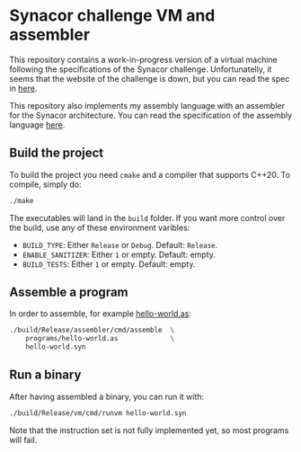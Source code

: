 # Synacor challenge VM and assembler

This repository contains a work-in-progress version of a virtual machine following the specifications of the Synacor challenge.
Unfortunatelly, it seems that the website of the challenge is down, but you can read the spec in [here](./docs/spec/spec.txt).

This repository also implements my assembly language with an assembler for the Synacor architecture. You can read the specification of the assembly language [here](./docs/assembly/assembly.md).

## Build the project
To build the project you need `cmake` and a compiler that supports C++20. To compile, simply do:
```bash
./make
```

The executables will land in the `build` folder. If you want more control over the build, use any of these environment varibles:
- `BUILD_TYPE`: Either `Release` or `Debug`. Default: `Release`.
- `ENABLE_SANITIZER`: Either `1` or empty. Default: empty.
- `BUILD_TESTS`: Either `1` or empty. Default: empty.

## Assemble a program
In order to assemble, for example [hello-world.as](./programs/hello-world.as):
```bash
./build/Release/assembler/cmd/assemble  \
    programs/hello-world.as             \
    hello-world.syn
```

## Run a binary
After having assembled a binary, you can run it with:
```bash
./build/Release/vm/cmd/runvm hello-world.syn
```

Note that the instruction set is not fully implemented yet, so most programs will fail.